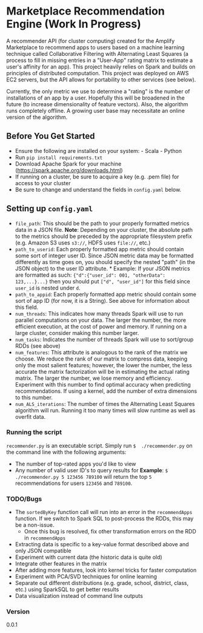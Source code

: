 # Marketplace Recommendation Engine (Work In Progress)

A recommender API (for cluster computing) created for the Amplify Marketplace to recommend apps to users based on a machine learning technique called Collaborative Filtering with Alternating Least Squares (a process to fill in missing entries in a "User-App" rating matrix to estimate a user's affinity for an app). This project heavily relies on Spark and builds on principles of distributed computation. This project was deployed on AWS EC2 servers, but the API allows for portability to other services (see below).

Currently, the only metric we use to determine a "rating" is the number of installations of an app by a user. Hopefully this will be broadened in the future (to increase dimensionality of feature vectors). Also, the algorithm runs completely offline. A growing user base may necessitate an online version of the algorithm.

## Before You Get Started
 - Ensure the following are installed on your system:
       - Scala
       - Python
 - Run `pip install requirements.txt`
 - Download Apache Spark for your machine (https://spark.apache.org/downloads.html)
 - If running on a cluster, be sure to acquire a key (e.g. .pem file) for access to your cluster
 - Be sure to change and understand the fields in `config.yaml` below.

## Setting up `config.yaml`
- `file_path`: This should be the path to your properly formatted metrics data in a JSON file. **Note**: Depending on your cluster, the absolute path to the metrics should be preceded by the appropriate filesystem prefix (e.g. Amazon S3 uses `s3://`, HDFS uses `file://`, etc.)
- `path_to_userid`: Each properly formatted app metric should contain some sort of integer user ID. Since JSON metric data may be formatted differently as time goes on, you should specify the nested "path" (in the JSON object) to the user ID attribute.
        * Example: If your JSON metrics are formatted as such:
 `{"d":{"user_id": 001, "otherData": 123,...}...}` then you should put `["d", "user_id"]` for this field since `user_id` is nested under `d`.
- `path_to_appid`: Each properly formatted app metric should contain some sort of app ID (for now, it is a String). See above for information about this field.
- `num_threads`: This indicates how many threads Spark will use to run parallel computations on your data. The larger the number, the more efficient execution, at the cost of power and memory. If running on a large cluster, consider making this number larger.
- `num_tasks`: Indicates the number of threads Spark will use to sort/group RDDs (see above)
- `num_features`: This attribute is analogous to the rank of the matrix we choose. We reduce the rank of our matrix to compress data, keeping only the most salient features; however, the lower the number, the less accurate the matrix factorization will be in estimating the actual rating matrix. The larger the number, we lose memory and efficiency. Experiment with this number to find optimal accuracy when predicting recommendations. If using a kernel, add the number of extra dimensions to this number.
- `num_ALS_iterations`: The number of times the Alternating Least Squares algorithm will run. Running it too many times will slow runtime as well as overfit data.
### Running the script
`recommender.py` is an executable script. Simply run `$  ./recommender.py` on the command line with the following arguments:
- The number of top-rated apps you'd like to view
- Any number of valid user ID's to query results for
**Example**: `$ ./recommender.py 5 123456 789100` will return the top `5` recommendations for users `123456` and `789100`.
### TODO/Bugs
- The `sortedByKey` function call will run into an error in the `recommendApps` function. If we switch to Spark SQL to post-process the RDDs, this may be a non-issue.
    - Once this bug is resolved, fix other transformation errors on the RDD in `recommendApps`
- Extracting data is specific to a key-value format described above and only JSON compatible
- Experiment with current data (the historic data is quite old)
- Integrate other features in the matrix
- After adding more features, look into kernel tricks for faster computation
- Experiment with PCA/SVD techniques for online learning
- Separate out different distributions (e.g. grade, school, district, class, etc.) using SparkSQL to get better results
- Data visualization instead of command line outputs
### Version
0.0.1

